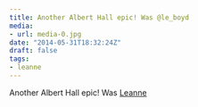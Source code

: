 ```yaml
---
title: Another Albert Hall epic! Was @le_boyd
media:
- url: media-0.jpg
date: "2014-05-31T18:32:24Z"
draft: false
tags:
- leanne
---
```

Another Albert Hall epic\! Was [Leanne](/tags/leanne)
